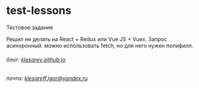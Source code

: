 # test-lessons
Тестовое задание

Решил не делать на React + Redux или Vue JS + Vuex.
Запрос асинхронный. можно использовать fetch, но для него нужен полифилл.

###### блог: [klesarev.github.io](klesarev.github.io)
###### почта: klesareff.igor@yandex.ru
